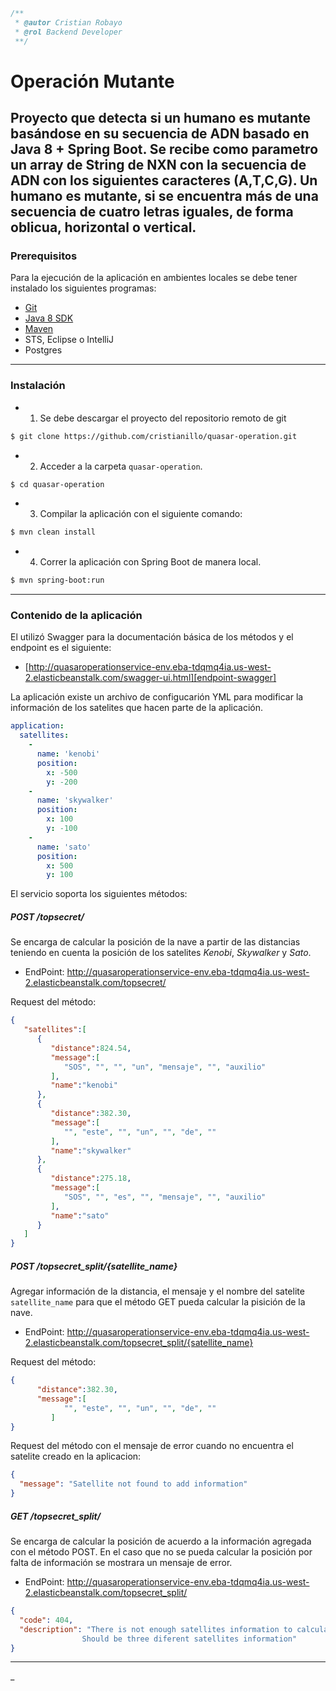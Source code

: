 ```javascript
/**
 * @autor Cristian Robayo
 * @rol Backend Developer
 **/
```

# Operación Mutante
Proyecto que detecta si un humano es mutante basándose en su secuencia de ADN basado en Java 8 + Spring Boot.
Se recibe como parametro un array de String de NXN con la secuencia de ADN con los siguientes caracteres (A,T,C,G). Un humano es mutante, si se encuentra más de una secuencia de cuatro letras iguales, de forma oblicua, horizontal o vertical.
---
### Prerequisitos
Para la ejecución de la aplicación en ambientes locales se debe tener instalado los siguientes programas:

- [Git]
- [Java 8 SDK]
- [Maven]
- STS, Eclipse o IntelliJ
- Postgres

---
### Instalación
- 1) Se debe descargar el proyecto del repositorio remoto de git

```sh
$ git clone https://github.com/cristianillo/quasar-operation.git
```
- 2) Acceder a la carpeta `quasar-operation`.

```sh
$ cd quasar-operation
```
- 3) Compilar la aplicación con el siguiente comando:

```sh
$ mvn clean install
```
- 4) Correr la aplicación con Spring Boot de manera local.

```sh
$ mvn spring-boot:run
```
---
### Contenido de la aplicación

El utilizó Swagger para la documentación básica de los métodos y el endpoint es el siguiente:
- [http://quasaroperationservice-env.eba-tdqmq4ia.us-west-2.elasticbeanstalk.com/swagger-ui.html][endpoint-swagger]

La aplicación existe un archivo de configucarión YML para modificar la información de los satelites que hacen parte de la aplicación.

```yml
application:
  satellites:
    -
      name: 'kenobi'
      position: 
        x: -500
        y: -200
    -
      name: 'skywalker'
      position: 
        x: 100
        y: -100
    -
      name: 'sato'
      position:
        x: 500
        y: 100
```

El servicio soporta los siguientes métodos:
##### POST /topsecret/
Se encarga de calcular la posición de la nave a partir de las distancias teniendo en cuenta la posición de los satelites *Kenobi*, *Skywalker* y *Sato*.
- EndPoint: http://quasaroperationservice-env.eba-tdqmq4ia.us-west-2.elasticbeanstalk.com/topsecret/

Request del método:

```json
{
   "satellites":[
      {
         "distance":824.54,
         "message":[
            "SOS", "", "", "un", "mensaje", "", "auxilio"
         ],
         "name":"kenobi"
      },
      {
         "distance":382.30,
         "message":[
            "", "este", "", "un", "", "de", ""
         ],
         "name":"skywalker"
      },
      {
         "distance":275.18,
         "message":[
            "SOS", "", "es", "", "mensaje", "", "auxilio"
         ],
         "name":"sato"
      }
   ]
}
```

##### POST /topsecret_split/{satellite_name}
Agregar información de la distancia, el mensaje y el nombre del satelite `satellite_name` para que el método GET pueda calcular la pisición de la nave.

- EndPoint: http://quasaroperationservice-env.eba-tdqmq4ia.us-west-2.elasticbeanstalk.com/topsecret_split/{satellite_name}

Request del método:

```json
{
      "distance":382.30,
      "message":[
            "", "este", "", "un", "", "de", ""
         ]
}
```

Request del método con el mensaje de error cuando no encuentra el satelite creado en la aplicacion:

```json
{
  "message": "Satellite not found to add information"
}
```

##### GET /topsecret_split/
Se encarga de calcular la posición de acuerdo a la información agregada con el método POST. En el caso que no se pueda calcular la posición por falta de información se mostrara un mensaje de error.

- EndPoint: http://quasaroperationservice-env.eba-tdqmq4ia.us-west-2.elasticbeanstalk.com/topsecret_split/

```json
{
  "code": 404,
  "description": "There is not enough satellites information to calculate the ship position. 
  				Should be three diferent satellites information"
}
```

---
[Java 8 SDK]: https://www.oracle.com/co/java/technologies/javase/javase-jdk8-downloads.html
[Maven]: https://maven.apache.org/download.cgi
[Git]: https://git-scm.com/downloads
[endpoint-swagger]: http://quasaroperationservice-env.eba-tdqmq4ia.us-west-2.elasticbeanstalk.com/swagger-ui.html

_


